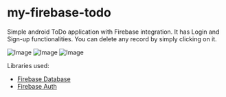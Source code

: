 # my-firebase-todo
Simple android ToDo application with Firebase integration. It has Login and Sign-up functionalities. You can delete any record by simply clicking on it.

![Image](../master/app/src/main/res/drawable/screenshot1.png)
![Image](../master/app/src/main/res/drawable/screenshot2.png)
![Image](../master/app/src/main/res/drawable/screenshot3.png)

Libraries used:
- [Firebase Database](https://firebase.google.com/docs/database/)
- [Firebase Auth](https://firebase.google.com/docs/auth/)
